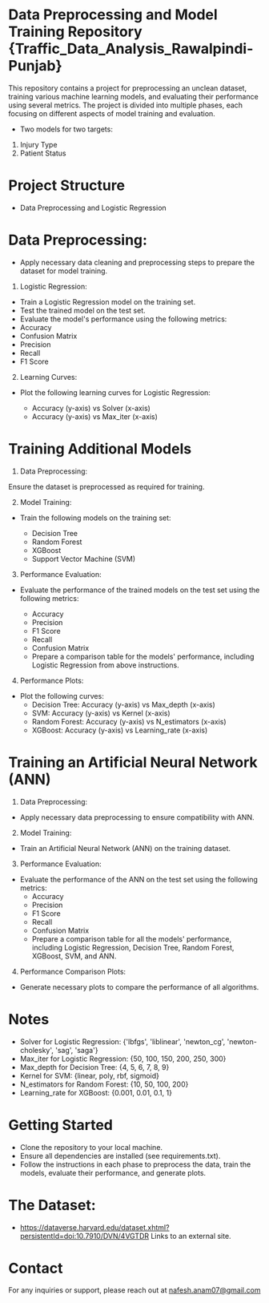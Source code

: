 # Data Preprocessing and Model Training Repository  {Traffic_Data_Analysis_Rawalpindi-Punjab}

This repository contains a project for preprocessing an unclean dataset, training various machine learning models, and evaluating their performance using several metrics. The project is divided into multiple phases, each focusing on different aspects of model training and evaluation.

- Two models for two targets:
1. Injury Type
2. Patient Status 


# Project Structure

   - Data Preprocessing and Logistic Regression


#  Data Preprocessing:


   - Apply necessary data cleaning and preprocessing steps to prepare the dataset for model training.
     

1.   Logistic Regression:

  - Train a Logistic Regression model on the training set.
  - Test the trained model on the test set.
  - Evaluate the model's performance using the following metrics:
  - Accuracy
  - Confusion Matrix
  - Precision
  - Recall
  - F1 Score

  
2.   Learning Curves:

- Plot the following learning curves for Logistic Regression:
  
   - Accuracy (y-axis) vs Solver (x-axis)
   - Accuracy (y-axis) vs Max_iter (x-axis)


  
# Training Additional Models

1. Data Preprocessing:

Ensure the dataset is preprocessed as required for training.

2.  Model Training:

- Train the following models on the training set:

   - Decision Tree
   - Random Forest
   - XGBoost
   - Support Vector Machine (SVM)


  
3.  Performance Evaluation:
   

- Evaluate the performance of the trained models on the test set using the following metrics:

    - Accuracy
    - Precision
    - F1 Score
    - Recall
    - Confusion Matrix
    - Prepare a comparison table for the models' performance, including Logistic Regression from above instructions.



4. Performance Plots:

- Plot the following curves:
   - Decision Tree: Accuracy (y-axis) vs Max_depth (x-axis)
   - SVM: Accuracy (y-axis) vs Kernel (x-axis)
   - Random Forest: Accuracy (y-axis) vs N_estimators (x-axis)
   - XGBoost: Accuracy (y-axis) vs Learning_rate (x-axis)
 

     
# Training an Artificial Neural Network (ANN)


1. Data Preprocessing:

 - Apply necessary data preprocessing to ensure compatibility with ANN.


  
2. Model Training:

 - Train an Artificial Neural Network (ANN) on the training dataset.


  
3. Performance Evaluation:

- Evaluate the performance of the ANN on the test set using the following metrics:
   - Accuracy
   - Precision
   - F1 Score
   - Recall
   - Confusion Matrix
   - Prepare a comparison table for all the models' performance, including Logistic Regression, Decision Tree, Random Forest, XGBoost, SVM, and ANN.
 
     
4. Performance Comparison Plots:

- Generate necessary plots to compare the performance of all algorithms.
  


# Notes

- Solver for Logistic Regression: {'lbfgs', 'liblinear', 'newton_cg', 'newton-cholesky', 'sag', 'saga'}
- Max_iter for Logistic Regression: {50, 100, 150, 200, 250, 300}
- Max_depth for Decision Tree: {4, 5, 6, 7, 8, 9}
- Kernel for SVM: {linear, poly, rbf, sigmoid}
- N_estimators for Random Forest: {10, 50, 100, 200}
- Learning_rate for XGBoost: {0.001, 0.01, 0.1, 1}


# Getting Started
- Clone the repository to your local machine.
- Ensure all dependencies are installed (see requirements.txt).
- Follow the instructions in each phase to preprocess the data, train the models, evaluate their performance, and generate plots.


# The Dataset:
   - https://dataverse.harvard.edu/dataset.xhtml?persistentId=doi:10.7910/DVN/4VGTDR Links to an external site. 



# Contact

For any inquiries or support, please reach out at nafesh.anam07@gmail.com


